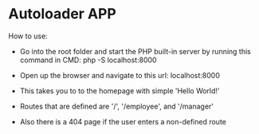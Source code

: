 # Autoloader APP

How to use:

- Go into the root folder and start the PHP built-in server by running this command in CMD:
    php -S localhost:8000

- Open up the browser and navigate to this url: localhost:8000

- This takes you to to the homepage with simple 'Hello World!'

- Routes that are defined are '/', '/employee', and '/manager'

- Also there is a 404 page if the user enters a non-defined route